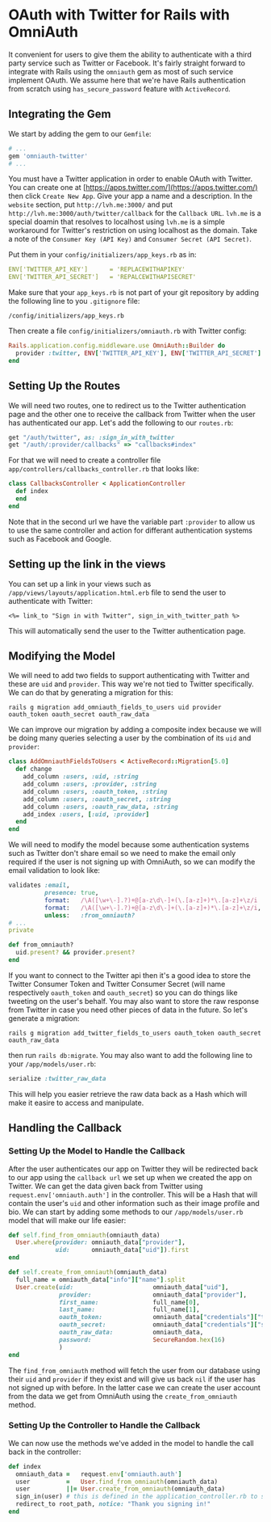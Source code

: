 # OAuth with Twitter for Rails with OmniAuth

It convenient for users to give them the ability to authenticate with a third party service such as Twitter or Facebook. It's fairly straight forward to integrate with Rails using the `omniauth` gem as most of such service implement OAuth. We assume here that we're have Rails authentication from scratch using `has_secure_password` feature with `ActiveRecord`.

## Integrating the Gem

We start by adding the gem to our `Gemfile`:

```ruby
# ...
gem 'omniauth-twitter'
# ...
```

You must have a Twitter application in order to enable OAuth with Twitter. You can create one at [https://apps.twitter.com/](https://apps.twitter.com/) then click `Create New App`. Give your app a name and a description. In the `website` section, put `http://lvh.me:3000/` and put `http://lvh.me:3000/auth/twitter/callback` for the `Callback URL`. `lvh.me` is a special doamin that resolves to localhost using `lvh.me` is a simple workaround for Twitter's restriction on using localhost as the domain. Take a note of the `Consumer Key (API Key)` and `Consumer Secret (API Secret)`.

Put them in your `config/initializers/app_keys.rb` as in:

```yml
ENV['TWITTER_API_KEY']      = 'REPLACEWITHAPIKEY'
ENV['TWITTER_API_SECRET']   = 'REPALCEWITHAPISECRET'
```

Make sure that your `app_keys.rb` is not part of your git repository by adding the following line to you `.gitignore` file:

```
/config/initializers/app_keys.rb
```

Then create a file `config/initializers/omniauth.rb` with Twitter config:

```ruby
Rails.application.config.middleware.use OmniAuth::Builder do
  provider :twitter, ENV['TWITTER_API_KEY'], ENV['TWITTER_API_SECRET'] 
end
```

## Setting Up the Routes

We will need two routes, one to redirect us to the Twitter authentication page and the other one to receive the callback from Twitter when the user has authenticated our app. Let's add the following to our `routes.rb`:

```ruby
get "/auth/twitter", as: :sign_in_with_twitter
get "/auth/:provider/callbacks" => "callbacks#index"
```

For that we will need to create a controller file `app/controllers/callbacks_controller.rb` that looks like:

```ruby
class CallbacksController < ApplicationController
  def index
  end
end
```

Note that in the second url we have the variable part `:provider` to allow us to use the same controller and action for differant authentication systems such as Facebook and Google.

## Setting up the link in the views

You can set up a link in your views such as `/app/views/layouts/application.html.erb` file to send the user to authenticate with Twitter:

```erb
<%= link_to "Sign in with Twitter", sign_in_with_twitter_path %>
```

This will automatically send the user to the Twitter authentication page.

## Modifying the Model

We will need to add two fields to support authenticating with Twitter and these are `uid` and `provider`. This way we're not tied to Twitter specifically. We can do that by generating a migration for this:

```shell
rails g migration add_omniauth_fields_to_users uid provider oauth_token oauth_secret oauth_raw_data
```

We can improve our migration by adding a composite index because we will be doing many queries selecting a user by the combination of its `uid` and `provider`:

```ruby
class AddOmniauthFieldsToUsers < ActiveRecord::Migration[5.0]
  def change
    add_column :users, :uid, :string
    add_column :users, :provider, :string
    add_column :users, :oauth_token, :string
    add_column :users, :oauth_secret, :string
    add_column :users, :oauth_raw_data, :string
    add_index :users, [:uid, :provider]
  end
end

````

We will need to modify the model because some authentication systems such as Twitter don't share email so we need to make the email only required if the user is not signing up with OmniAuth, so we can modify the email validation to look like:

```ruby
validates :email, 
          presence: true,
          format:   /\A([\w+\-].?)+@[a-z\d\-]+(\.[a-z]+)*\.[a-z]+\z/i
          format:   /\A([\w+\-].?)+@[a-z\d\-]+(\.[a-z]+)*\.[a-z]+\z/i,
          unless:   :from_omniauth?
# ...
private

def from_omniauth?
  uid.present? && provider.present?
end
```

If you want to connect to the Twitter api then it's a good idea to store the Twitter Consumer Token and Twitter Consumer Secret (will name respectively `oauth_token` and `oauth_secret`) so you can do things like tweeting on the user's behalf. You may also want to store the raw response from Twitter in case you need other pieces of data in the future. So let's generate a migration:

```shell
rails g migration add_twitter_fields_to_users oauth_token oauth_secret oauth_raw_data
```

then run `rails db:migrate`. You may also want to add the following line to your `/app/models/user.rb`:

```ruby
serialize :twitter_raw_data
```

This will help you easier retrieve the raw data back as a Hash which will make it easire to access and manipulate.

## Handling the Callback
### Setting Up the Model to Handle the Callback

After the user authenticates our app on Twitter they will be redirected back to our app using the `callback url` we set up when we created the app on Twitter. We can get the data given back from Twitter using `request.env['omniauth.auth']` in the controller. This will be a Hash that will contain the user's `uid` and other information such as their image profile and bio. We can start by adding some methods to our `/app/models/user.rb` model that will make our life easier:

```ruby
def self.find_from_omniauth(omniauth_data)
  User.where(provider: omniauth_data["provider"],
             uid:      omniauth_data["uid"]).first
end

def self.create_from_omniauth(omniauth_data)
  full_name = omniauth_data["info"]["name"].split
  User.create(uid:                      omniauth_data["uid"],
              provider:                 omniauth_data["provider"],
              first_name:               full_name[0],
              last_name:                full_name[1],
              oauth_token:              omniauth_data["credentials"]["token"],
              oauth_secret:             omniauth_data["credentials"]["secret"],
              oauth_raw_data:           omniauth_data,
              password:                 SecureRandom.hex(16)
              )
end
```

The `find_from_omniauth` method will fetch the user from our database using their `uid` and `provider` if they exist and will give us back `nil` if the user has not signed up with 
before. In the latter case we can create the user account from the data we get from OmniAuth using the `create_from_omniauth` method.

### Setting Up the Controller to Handle the Callback

We can now use the methods we've added in the model to handle the call back in the controller:

```ruby
def index
  omniauth_data =   request.env['omniauth.auth']
  user          =   User.find_from_omniauth(omniauth_data)
  user          ||= User.create_from_omniauth(omniauth_data)
  sign_in(user) # this is defined in the application_controller.rb to set the sessions[:user_id]
  redirect_to root_path, notice: "Thank you signing in!"
end
```
